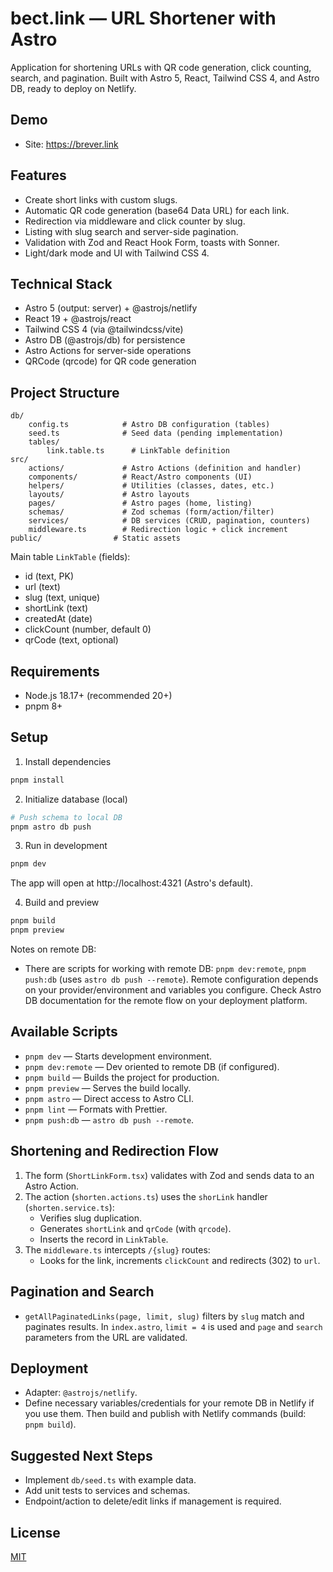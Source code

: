 # bect.link — URL Shortener with Astro

Application for shortening URLs with QR code generation, click counting, search, and pagination. Built with Astro 5, React, Tailwind CSS 4, and Astro DB, ready to deploy on Netlify.

## Demo

- Site: https://brever.link

## Features

- Create short links with custom slugs.
- Automatic QR code generation (base64 Data URL) for each link.
- Redirection via middleware and click counter by slug.
- Listing with slug search and server-side pagination.
- Validation with Zod and React Hook Form, toasts with Sonner.
- Light/dark mode and UI with Tailwind CSS 4.

## Technical Stack

- Astro 5 (output: server) + @astrojs/netlify
- React 19 + @astrojs/react
- Tailwind CSS 4 (via @tailwindcss/vite)
- Astro DB (@astrojs/db) for persistence
- Astro Actions for server-side operations
- QRCode (qrcode) for QR code generation

## Project Structure

```
db/
    config.ts            # Astro DB configuration (tables)
    seed.ts              # Seed data (pending implementation)
    tables/
        link.table.ts      # LinkTable definition
src/
    actions/             # Astro Actions (definition and handler)
    components/          # React/Astro components (UI)
    helpers/             # Utilities (classes, dates, etc.)
    layouts/             # Astro layouts
    pages/               # Astro pages (home, listing)
    schemas/             # Zod schemas (form/action/filter)
    services/            # DB services (CRUD, pagination, counters)
    middleware.ts        # Redirection logic + click increment
public/                # Static assets
```

Main table `LinkTable` (fields):

- id (text, PK)
- url (text)
- slug (text, unique)
- shortLink (text)
- createdAt (date)
- clickCount (number, default 0)
- qrCode (text, optional)

## Requirements

- Node.js 18.17+ (recommended 20+)
- pnpm 8+

## Setup

1) Install dependencies

```powershell
pnpm install
```

2) Initialize database (local)

```powershell
# Push schema to local DB
pnpm astro db push
```

3) Run in development

```powershell
pnpm dev
```

The app will open at http://localhost:4321 (Astro's default).

4) Build and preview

```powershell
pnpm build
pnpm preview
```

Notes on remote DB:

- There are scripts for working with remote DB: `pnpm dev:remote`, `pnpm push:db` (uses `astro db push --remote`). Remote configuration depends on your provider/environment and variables you configure. Check Astro DB documentation for the remote flow on your deployment platform.

## Available Scripts

- `pnpm dev` — Starts development environment.
- `pnpm dev:remote` — Dev oriented to remote DB (if configured).
- `pnpm build` — Builds the project for production.
- `pnpm preview` — Serves the build locally.
- `pnpm astro` — Direct access to Astro CLI.
- `pnpm lint` — Formats with Prettier.
- `pnpm push:db` — `astro db push --remote`.

## Shortening and Redirection Flow

1) The form (`ShortLinkForm.tsx`) validates with Zod and sends data to an Astro Action.
2) The action (`shorten.actions.ts`) uses the `shorLink` handler (`shorten.service.ts`):
     - Verifies slug duplication.
     - Generates `shortLink` and `qrCode` (with `qrcode`).
     - Inserts the record in `LinkTable`.
3) The `middleware.ts` intercepts `/{slug}` routes:
     - Looks for the link, increments `clickCount` and redirects (302) to `url`.

## Pagination and Search

- `getAllPaginatedLinks(page, limit, slug)` filters by `slug` match and paginates results. In `index.astro`, `limit = 4` is used and `page` and `search` parameters from the URL are validated.

## Deployment

- Adapter: `@astrojs/netlify`.
- Define necessary variables/credentials for your remote DB in Netlify if you use them. Then build and publish with Netlify commands (build: `pnpm build`).

## Suggested Next Steps

- Implement `db/seed.ts` with example data.
- Add unit tests to services and schemas.
- Endpoint/action to delete/edit links if management is required.

## License

[MIT](https://opensource.org/licenses/MIT)
